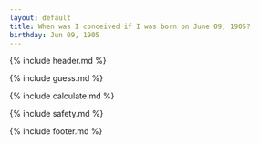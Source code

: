 ```yaml
---
layout: default
title: When was I conceived if I was born on June 09, 1905?
birthday: Jun 09, 1905
---
```


{% include header.md %}

{% include guess.md %}

{% include calculate.md %}

{% include safety.md %}

{% include footer.md %}



